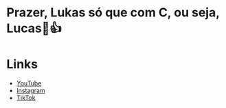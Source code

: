 # Prazer, Lukas só que com C, ou seja, Lucas🤠👍

# Links
* [YouTube](https://youtube.com/@1lukascomc/)
* [Instagram](https://instagram.com/@lukascomc.bs/)
* [TikTok](https://tiktok.com/@1lukkascomc/)
